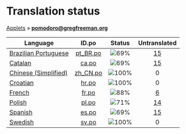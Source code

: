 # Translation status
[Applets](../../README.md) &#187; **pomodoro@gregfreeman.org**

Language | ID.po | Status | Untranslated
---------|:--:|:------:|:-----------:
[Brazilian Portuguese](../../language-status/pt_BR.md) | [pt_BR.po](po/pt_BR.po) | ![69%](http://progressed.io/bar/69) | [15](untranslated-po/pt_BR.md)
[Catalan](../../language-status/ca.md) | [ca.po](po/ca.po) | ![69%](http://progressed.io/bar/69) | [15](untranslated-po/ca.md)
[Chinese (Simplified)](../../language-status/zh_CN.md) | [zh_CN.po](po/zh_CN.po) | ![100%](http://progressed.io/bar/100) | 0
[Croatian](../../language-status/hr.md) | [hr.po](po/hr.po) | ![100%](http://progressed.io/bar/100) | 0
[French](../../language-status/fr.md) | [fr.po](po/fr.po) | ![88%](http://progressed.io/bar/88) | [6](untranslated-po/fr.md)
[Polish](../../language-status/pl.md) | [pl.po](po/pl.po) | ![71%](http://progressed.io/bar/71) | [14](untranslated-po/pl.md)
[Spanish](../../language-status/es.md) | [es.po](po/es.po) | ![69%](http://progressed.io/bar/69) | [15](untranslated-po/es.md)
[Swedish](../../language-status/sv.md) | [sv.po](po/sv.po) | ![100%](http://progressed.io/bar/100) | 0
